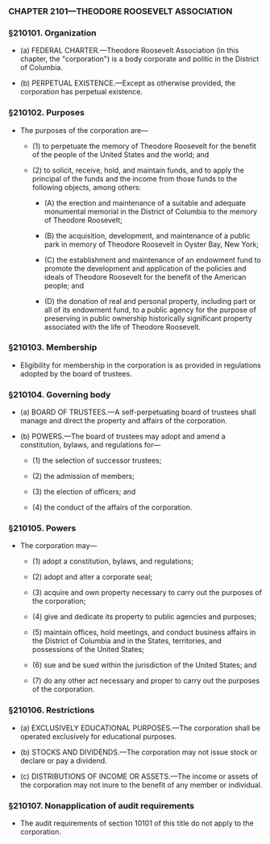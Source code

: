 ### **CHAPTER 2101—THEODORE ROOSEVELT ASSOCIATION**

### §210101. Organization
* (a) FEDERAL CHARTER.—Theodore Roosevelt Association (in this chapter, the "corporation") is a body corporate and politic in the District of Columbia.

* (b) PERPETUAL EXISTENCE.—Except as otherwise provided, the corporation has perpetual existence.

### §210102. Purposes
* The purposes of the corporation are—

  * (1) to perpetuate the memory of Theodore Roosevelt for the benefit of the people of the United States and the world; and

  * (2) to solicit, receive, hold, and maintain funds, and to apply the principal of the funds and the income from those funds to the following objects, among others:

    * (A) the erection and maintenance of a suitable and adequate monumental memorial in the District of Columbia to the memory of Theodore Roosevelt;

    * (B) the acquisition, development, and maintenance of a public park in memory of Theodore Roosevelt in Oyster Bay, New York;

    * (C) the establishment and maintenance of an endowment fund to promote the development and application of the policies and ideals of Theodore Roosevelt for the benefit of the American people; and

    * (D) the donation of real and personal property, including part or all of its endowment fund, to a public agency for the purpose of preserving in public ownership historically significant property associated with the life of Theodore Roosevelt.

### §210103. Membership
* Eligibility for membership in the corporation is as provided in regulations adopted by the board of trustees.

### §210104. Governing body
* (a) BOARD OF TRUSTEES.—A self-perpetuating board of trustees shall manage and direct the property and affairs of the corporation.

* (b) POWERS.—The board of trustees may adopt and amend a constitution, bylaws, and regulations for—

  * (1) the selection of successor trustees;

  * (2) the admission of members;

  * (3) the election of officers; and

  * (4) the conduct of the affairs of the corporation.

### §210105. Powers
* The corporation may—

  * (1) adopt a constitution, bylaws, and regulations;

  * (2) adopt and alter a corporate seal;

  * (3) acquire and own property necessary to carry out the purposes of the corporation;

  * (4) give and dedicate its property to public agencies and purposes;

  * (5) maintain offices, hold meetings, and conduct business affairs in the District of Columbia and in the States, territories, and possessions of the United States;

  * (6) sue and be sued within the jurisdiction of the United States; and

  * (7) do any other act necessary and proper to carry out the purposes of the corporation.

### §210106. Restrictions
* (a) EXCLUSIVELY EDUCATIONAL PURPOSES.—The corporation shall be operated exclusively for educational purposes.

* (b) STOCKS AND DIVIDENDS.—The corporation may not issue stock or declare or pay a dividend.

* (c) DISTRIBUTIONS OF INCOME OR ASSETS.—The income or assets of the corporation may not inure to the benefit of any member or individual.

### §210107. Nonapplication of audit requirements
* The audit requirements of section 10101 of this title do not apply to the corporation.